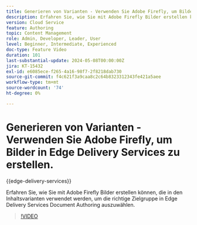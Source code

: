 ```yaml
---
title: Generieren von Varianten - Verwenden Sie Adobe Firefly, um Bilder in Edge Delivery Services zu erstellen.
description: Erfahren Sie, wie Sie mit Adobe Firefly Bilder erstellen können, die in den Inhaltsvarianten verwendet werden, um die richtige Zielgruppe in Edge Delivery Services Document Authoring auszuwählen.
version: Cloud Service
feature: Authoring
topic: Content Management
role: Admin, Developer, Leader, User
level: Beginner, Intermediate, Experienced
doc-type: Feature Video
duration: 101
last-substantial-update: 2024-05-08T00:00:00Z
jira: KT-15432
exl-id: e6085ece-f265-4a16-98f7-2f8218dab730
source-git-commit: f4c621f3a9caa8c2c64b8323312343fe421a5aee
workflow-type: tm+mt
source-wordcount: '74'
ht-degree: 0%

---
```


# Generieren von Varianten - Verwenden Sie Adobe Firefly, um Bilder in Edge Delivery Services zu erstellen.

{{edge-delivery-services}}

Erfahren Sie, wie Sie mit Adobe Firefly Bilder erstellen können, die in den Inhaltsvarianten verwendet werden, um die richtige Zielgruppe in Edge Delivery Services Document Authoring auszuwählen.

>[!VIDEO](https://video.tv.adobe.com/v/3428794/?learn=on)
